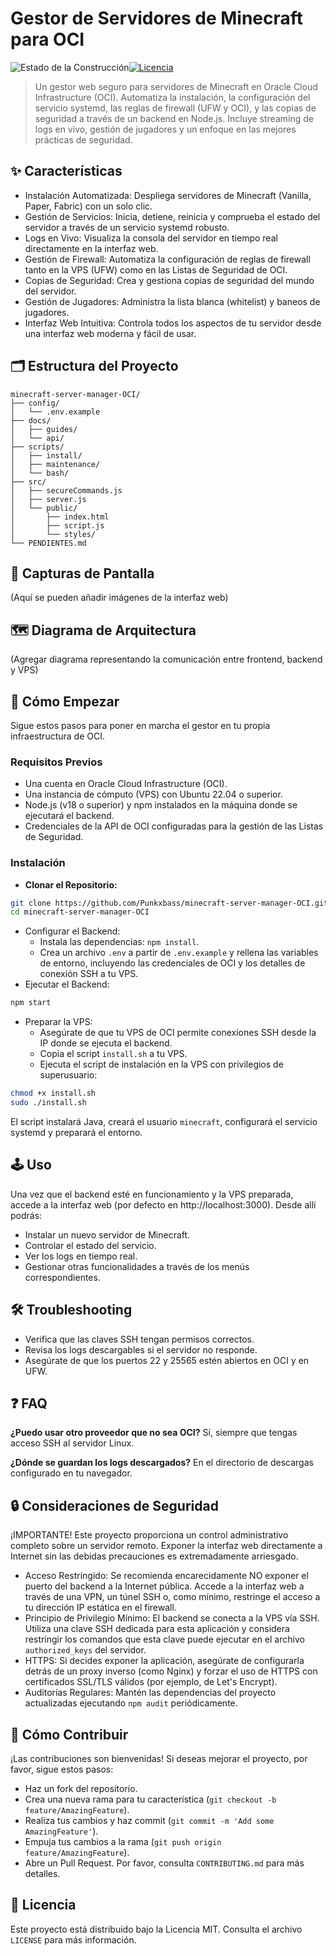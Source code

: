 # Gestor de Servidores de Minecraft para OCI
![Estado de la Construcción](...)[![Licencia](https://img.shields.io/badge/License-MIT-yellow.svg)](https://opensource.org/licenses/MIT)
> Un gestor web seguro para servidores de Minecraft en Oracle Cloud Infrastructure (OCI). Automatiza la instalación, la configuración del servicio systemd, las reglas de firewall (UFW y OCI), y las copias de seguridad a través de un backend en Node.js. Incluye streaming de logs en vivo, gestión de jugadores y un enfoque en las mejores prácticas de seguridad.
> 
## ✨ Características
 * Instalación Automatizada: Despliega servidores de Minecraft (Vanilla, Paper, Fabric) con un solo clic.
 * Gestión de Servicios: Inicia, detiene, reinicia y comprueba el estado del servidor a través de un servicio systemd robusto.
 * Logs en Vivo: Visualiza la consola del servidor en tiempo real directamente en la interfaz web.
 * Gestión de Firewall: Automatiza la configuración de reglas de firewall tanto en la VPS (UFW) como en las Listas de Seguridad de OCI.
 * Copias de Seguridad: Crea y gestiona copias de seguridad del mundo del servidor.
 * Gestión de Jugadores: Administra la lista blanca (whitelist) y baneos de jugadores.
* Interfaz Web Intuitiva: Controla todos los aspectos de tu servidor desde una interfaz web moderna y fácil de usar.
## 🗂️ Estructura del Proyecto
```
minecraft-server-manager-OCI/
├── config/
│   └── .env.example
├── docs/
│   ├── guides/
│   └── api/
├── scripts/
│   ├── install/
│   ├── maintenance/
│   └── bash/
├── src/
│   ├── secureCommands.js
│   ├── server.js
│   └── public/
│       ├── index.html
│       ├── script.js
│       └── styles/
└── PENDIENTES.md
```
## 📸 Capturas de Pantalla
(Aquí se pueden añadir imágenes de la interfaz web)
## 🗺️ Diagrama de Arquitectura
(Agregar diagrama representando la comunicación entre frontend, backend y VPS)
## 🚀 Cómo Empezar
Sigue estos pasos para poner en marcha el gestor en tu propia infraestructura de OCI.
### Requisitos Previos
 * Una cuenta en Oracle Cloud Infrastructure (OCI).
 * Una instancia de cómputo (VPS) con Ubuntu 22.04 o superior.
 * Node.js (v18 o superior) y npm instalados en la máquina donde se ejecutará el backend.
 * Credenciales de la API de OCI configuradas para la gestión de las Listas de Seguridad.
### Instalación
 * **Clonar el Repositorio:**
```bash
git clone https://github.com/Punkxbass/minecraft-server-manager-OCI.git
cd minecraft-server-manager-OCI
```
 * Configurar el Backend:
   * Instala las dependencias: `npm install`.
   * Crea un archivo `.env` a partir de `.env.example` y rellena las variables de entorno, incluyendo las credenciales de OCI y los detalles de conexión SSH a tu VPS.
 * Ejecutar el Backend:
```bash
npm start
```
 * Preparar la VPS:
   * Asegúrate de que tu VPS de OCI permite conexiones SSH desde la IP donde se ejecuta el backend.
   * Copia el script `install.sh` a tu VPS.
   * Ejecuta el script de instalación en la VPS con privilegios de superusuario:
```bash
chmod +x install.sh
sudo ./install.sh
```
   El script instalará Java, creará el usuario `minecraft`, configurará el servicio systemd y preparará el entorno.
## 🕹️ Uso
Una vez que el backend esté en funcionamiento y la VPS preparada, accede a la interfaz web (por defecto en http://localhost:3000). Desde allí podrás:
 * Instalar un nuevo servidor de Minecraft.
 * Controlar el estado del servicio.
 * Ver los logs en tiempo real.
 * Gestionar otras funcionalidades a través de los menús correspondientes.
## 🛠️ Troubleshooting
* Verifica que las claves SSH tengan permisos correctos.
* Revisa los logs descargables si el servidor no responde.
* Asegúrate de que los puertos 22 y 25565 estén abiertos en OCI y en UFW.
## ❓ FAQ
**¿Puedo usar otro proveedor que no sea OCI?**
Sí, siempre que tengas acceso SSH al servidor Linux.

**¿Dónde se guardan los logs descargados?**
En el directorio de descargas configurado en tu navegador.
## 🔒 Consideraciones de Seguridad
¡IMPORTANTE! Este proyecto proporciona un control administrativo completo sobre un servidor remoto. Exponer la interfaz web directamente a Internet sin las debidas precauciones es extremadamente arriesgado.
 * Acceso Restringido: Se recomienda encarecidamente NO exponer el puerto del backend a la Internet pública. Accede a la interfaz web a través de una VPN, un túnel SSH o, como mínimo, restringe el acceso a tu dirección IP estática en el firewall.
 * Principio de Privilegio Mínimo: El backend se conecta a la VPS vía SSH. Utiliza una clave SSH dedicada para esta aplicación y considera restringir los comandos que esta clave puede ejecutar en el archivo `authorized_keys` del servidor.
 * HTTPS: Si decides exponer la aplicación, asegúrate de configurarla detrás de un proxy inverso (como Nginx) y forzar el uso de HTTPS con certificados SSL/TLS válidos (por ejemplo, de Let's Encrypt).
 * Auditorías Regulares: Mantén las dependencias del proyecto actualizadas ejecutando `npm audit` periódicamente.
## 🤝 Cómo Contribuir
¡Las contribuciones son bienvenidas! Si deseas mejorar el proyecto, por favor, sigue estos pasos:
 * Haz un fork del repositorio.
 * Crea una nueva rama para tu característica (`git checkout -b feature/AmazingFeature`).
 * Realiza tus cambios y haz commit (`git commit -m 'Add some AmazingFeature'`).
 * Empuja tus cambios a la rama (`git push origin feature/AmazingFeature`).
 * Abre un Pull Request.
Por favor, consulta `CONTRIBUTING.md` para más detalles.
## 📄 Licencia
Este proyecto está distribuido bajo la Licencia MIT. Consulta el archivo `LICENSE` para más información.
